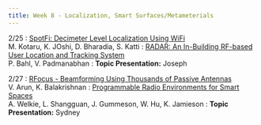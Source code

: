 ```yaml
---
title: Week 8 - Localization, Smart Surfaces/Metameterials
---
```



2/25
: [SpotFi: Decimeter Level Localization Using WiFi](https://dl.acm.org/doi/abs/10.1145/2785956.2787487)<br /> M. Kotaru, K. JOshi, D. Bharadia, S. Katti
: [RADAR: An In-Building RF-based User Location and Tracking System](https://www.microsoft.com/en-us/research/wp-content/uploads/2016/02/infocom2000.pdf)<br /> P. Bahl, V. Padmanabhan
: **Topic Presentation:** Joseph

2/27
: [RFocus - Beamforming Using Thousands of Passive Antennas](https://www.usenix.org/system/files/nsdi20-paper-arun.pdf)<br />V. Arun, K. Balakrishnan
: [Programmable Radio Environments for Smart Spaces](https://dl.acm.org/doi/abs/10.1145/3152434.3152456?casa_token=7yN5V39J1sMAAAAA:1S_oymk5z5A7bz-I3vMXFFgAjSjghZi3UF4SyZC1bTZorR_tWRfGHYdlzvpOwvkBkMVL85VxcLs)<br /> A. Welkie, L. Shangguan, J. Gummeson, W. Hu, K. Jamieson
: **Topic Presentation:** Sydney